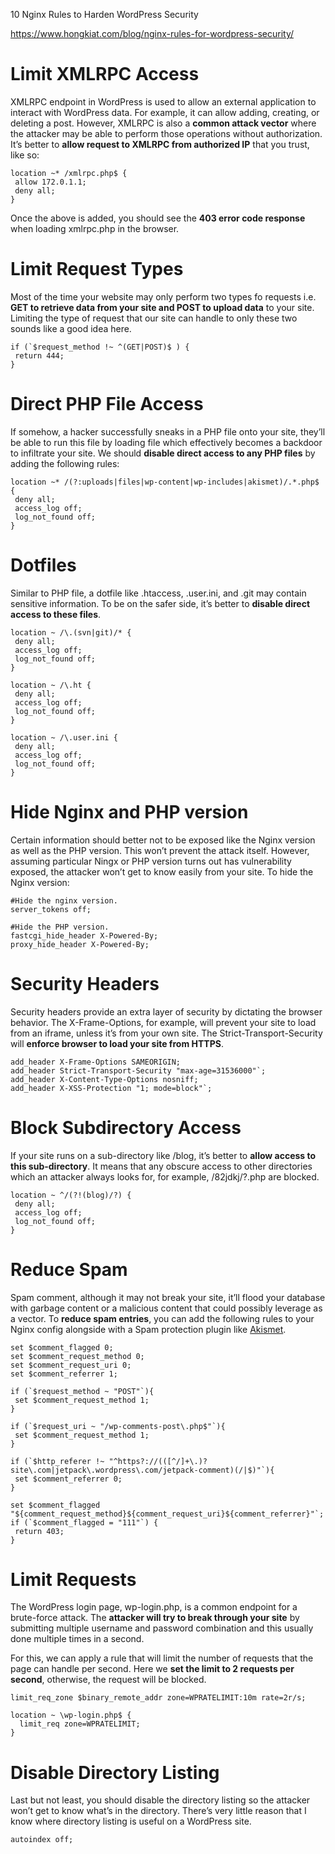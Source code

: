 10 Nginx Rules to Harden WordPress Security

https://www.hongkiat.com/blog/nginx-rules-for-wordpress-security/

# Limit XMLRPC Access

XMLRPC endpoint in WordPress is used to allow an external application to interact with WordPress data. For example, it can allow adding, creating, or deleting a post. However, XMLRPC is also a **common attack vector** where the attacker may be able to perform those operations without authorization. It’s better to **allow request to XMLRPC from authorized IP** that you trust, like so:

```
location ~* /xmlrpc.php$ {
 allow 172.0.1.1;
 deny all;
}
```

Once the above is added, you should see the **403 error code response** when loading xmlrpc.php in the browser.

# Limit Request Types

Most of the time your website may only perform two types fo requests i.e. **GET to retrieve data from your site and POST to upload data** to your site. Limiting the type of request that our site can handle to only these two sounds like a good idea here.

```
if (`$request_method !~ ^(GET|POST)$ ) {
 return 444;
}
```

# Direct PHP File Access

If somehow, a hacker successfully sneaks in a PHP file onto your site, they’ll be able to run this file by loading file which effectively becomes a backdoor to infiltrate your site. We should **disable direct access to any PHP files** by adding the following rules:

```
location ~* /(?:uploads|files|wp-content|wp-includes|akismet)/.*.php$ {
 deny all;
 access_log off;
 log_not_found off;
}
```

# Dotfiles

Similar to PHP file, a dotfile like .htaccess, .user.ini, and .git may contain sensitive information. To be on the safer side, it’s better to **disable direct access to these files**.

```
location ~ /\.(svn|git)/* {
 deny all;
 access_log off;
 log_not_found off;
}

location ~ /\.ht {
 deny all;
 access_log off;
 log_not_found off;
}

location ~ /\.user.ini {
 deny all;
 access_log off;
 log_not_found off;
}
```

# Hide Nginx and PHP version

Certain information should better not to be exposed like the Nginx version as well as the PHP version. This won’t prevent the attack itself. However, assuming particular Ningx or PHP version turns out has vulnerability exposed, the attacker won’t get to know easily from your site. To hide the Nginx version:

```
#Hide the nginx version.
server_tokens off;

#Hide the PHP version.
fastcgi_hide_header X-Powered-By;
proxy_hide_header X-Powered-By;
```

# Security Headers

Security headers provide an extra layer of security by dictating the browser behavior. The X-Frame-Options, for example, will prevent your site to load from an iframe, unless it’s from your own site. The Strict-Transport-Security will **enforce browser to load your site from HTTPS**.

```
add_header X-Frame-Options SAMEORIGIN;
add_header Strict-Transport-Security "max-age=31536000"`;
add_header X-Content-Type-Options nosniff;
add_header X-XSS-Protection "1; mode=block"`;
```

# Block Subdirectory Access

If your site runs on a sub-directory like /blog, it’s better to **allow access to this sub-directory**. It means that any obscure access to other directories which an attacker always looks for, for example, /82jdkj/?.php are blocked.

```
location ~ ^/(?!(blog)/?) {
 deny all;
 access_log off;
 log_not_found off;
}
```

# Reduce Spam

Spam comment, although it may not break your site, it’ll flood your database with garbage content or a malicious content that could possibly leverage as a vector. To **reduce spam entries**, you can add the following rules to your Nginx config alongside with a Spam protection plugin like [Akismet](https://akismet.com/).

```
set $comment_flagged 0;
set $comment_request_method 0;
set $comment_request_uri 0;
set $comment_referrer 1;

if (`$request_method ~ "POST"`){
 set $comment_request_method 1;
}

if (`$request_uri ~ "/wp-comments-post\.php$"`){
 set $comment_request_method 1;
}

if (`$http_referer !~ "^https?://(([^/]+\.)?site\.com|jetpack\.wordpress\.com/jetpack-comment)(/|$)"`){
 set $comment_referrer 0;
}

set $comment_flagged "${comment_request_method}${comment_request_uri}${comment_referrer}"`;
if (`$comment_flagged = "111"`) {
 return 403;
}
```

# Limit Requests

The WordPress login page, wp-login.php, is a common endpoint for a brute-force attack. The **attacker will try to break through your site** by submitting multiple username and password combination and this usually done multiple times in a second.

For this, we can apply a rule that will limit the number of requests that the page can handle per second. Here we **set the limit to 2 requests per second**, otherwise, the request will be blocked.

```
limit_req_zone $binary_remote_addr zone=WPRATELIMIT:10m rate=2r/s;

location ~ \wp-login.php$ {
  limit_req zone=WPRATELIMIT;
}
```

# Disable Directory Listing

Last but not least, you should disable the directory listing so the attacker won’t get to know what’s in the directory. There’s very little reason that I know where directory listing is useful on a WordPress site.

```
autoindex off;
```